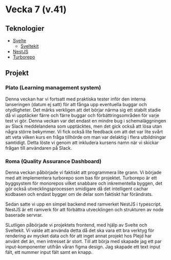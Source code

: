 # Vecka 7 (v.41)

## Teknologier
- [Svelte](https://svelte.dev/)
    - [Sveltekit](https://kit.svelte.dev/)
- [NestJS](https://nestjs.com/)
- [Turborepo](https://turborepo.org/)

## Projekt

### Plato (Learning management system)

Denna veckan har vi fortsatt med praktiska tester inför den interna lanseringen (datum ej satt) för att fånga upp eventuella buggar och otydligheter. Det märks verkligen att
det börjar närma sig ett stabilt stadie då vi upptäcker färre och färre buggar och förbättringsområden för varje test vi gör. Denna veckan var det endast en mindre bug i
schemaläggningen av Slack meddelandena som upptäcktes, men det gick också att lösa utan några större bekymmer. Vi fick också lite feedback om att det var lite svårt att veta
vilken kurs en fråga tillhörde om man var delaktig i flera utbildningar samtidigt. Detta löste vi genom att inkludera kursens namn när vi skickar frågan till användaren på
Slack.


### Roma (Quality Assurance Dashboard)

Denna veckan påbörjade vi faktiskt att programmera lite grann. Vi började med att implementera turborepo som bas för projektet. Turborepo är ett byggsystem för monorepos
vilket snabbare och inkrementella byggen, det gör också utvecklingsprocessen smidigare då det intelligent cachar kodbasen och endast bygger om de delar som faktiskt har
förändrats.

Sedan satte vi upp en simpel backend med ramverket NestJS i typescript. NestJS är ett ramverk för att förbättra utvecklingen och strukturen av node baserade servrar.

SLutligen påbörjade vi projektets frontend, med hjälp av Svelte och Sveltekit. Vi valde att använda detta då det ska vara ett bra verktyg för rendering av mycket data och för
att inget annat projekt hos Plejd har använt det än, men intresset är stort. Till att börja med skapade jag ett par input-komponenter utifrån våran figma design. Jag skapade
ett text input fält, ett nummer input fält samt en knapp.
